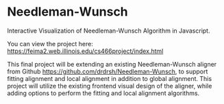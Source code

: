 # Needleman-Wunsch
Interactive Visualization of Needleman-Wunsch Algorithm in Javascript.

You can view the project here: https://feima2.web.illinois.edu/cs466project/index.html

This final project will be extending an existing Needleman-Wunsch aligner from Github https://github.com/drdrsh/Needleman-Wunsch, to support fitting alignment and local alignment in addition to global alignment. This project will utilize the existing frontend visual design of the aligner, while adding options to perform the fitting and local alignment algorithms.
